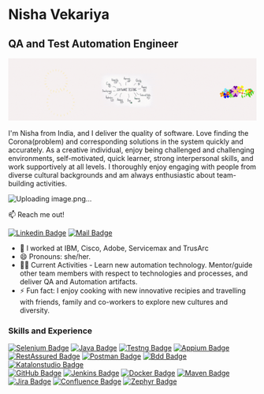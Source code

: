 # Nisha Vekariya
## QA and Test Automation Engineer
![QA and Test Automation Engineer](./readmeResources/Git_BackGround.gif)

I'm Nisha from India, and I deliver the quality of software. Love finding the Corona(problem) and corresponding solutions in the system quickly and accurately. As a creative individual, enjoy being challenged and challenging environments, self-motivated, quick learner, strong interpersonal skills, and work supportively at all levels. I thoroughly enjoy engaging with people from diverse cultural backgrounds and am always enthusiastic about team-building activities.

![Uploading image.png…]()



:mailbox: Reach me out!

[![Linkedin Badge](https://img.shields.io/badge/-Nisha.Vekariya-0e76a8?style=flat&labelColor=0e76a8&logo=linkedin&logoColor=white)](https://www.linkedin.com/in/nisha-vekariya/) [![Mail Badge](https://img.shields.io/badge/-Nisha.Vekariya-c0392b?style=flat&labelColor=c0395b&logo=gmail&logoColor=white)](mailto:nisha.vekariya@gmail.com)

- 🔭 I worked at IBM, Cisco, Adobe, Servicemax and TrusArc
- 😄 Pronouns: she/her.
- 👩‍💻 Current Activities - Learn new automation technology. Mentor/guide other team members with respect to technologies and processes, and deliver QA and Automation artifacts.
- ⚡ Fun fact: I enjoy cooking with new innovative recipies and travelling with friends, family and co-workers to explore new cultures and diversity.


### Skills and Experience

[![Selenium Badge](https://img.shields.io/badge/-Selenium-brightgreen?style=flat-square&labelColor=black&logo=selenium&logoColor=white)](#)
[![Java Badge](https://img.shields.io/badge/-Java-0e76a8?style=flat-square&labelColor=black&logo=java&logoColor=white)](#)
[![Testng Badge](https://img.shields.io/badge/-Testng-critical?style=flat-square&labelColor=black&logo=Testin&logoColor=white)](#)
[![Appium Badge](https://img.shields.io/badge/-Appium-61DBFB?style=flat-square&labelColor=black&logo=Appian&logoColor=white)](#)
[![RestAssured Badge](https://img.shields.io/badge/-Rest_Assured-scuccess?style=flat-square&labelColor=scuccess&logo=restassured&logoColor=white)](#)
[![Postman Badge](https://img.shields.io/badge/-Postman-orange?style=flat-square&labelColor=black&logo=Postman&logoColor=white)](#)
[![Bdd Badge](https://img.shields.io/badge/-BDD-3C873A?style=flat-square&labelColor=black&logo=Cucumber&logoColor=white)](#) 
[![Katalonstudio Badge](https://img.shields.io/badge/-Katalon_Studio-blue?style=flat-square&labelColor=blue&logoColor=white)](#)
<br>
[![GitHub Badge](https://img.shields.io/badge/-GitHub-lightgray?style=flat-square&labelColor=black&logo=GitHub&logoColor=white)](#)
[![Jenkins Badge](https://img.shields.io/badge/-Jenkins-green?style=flat-square&labelColor=black&logo=Jenkins&logoColor=white)](#)
[![Docker Badge](https://img.shields.io/badge/-Docker-blue?style=flat-square&labelColor=black&logo=Docker&logoColor=white)](#)
[![Maven Badge](https://img.shields.io/badge/-Maven-red?style=flat-square&labelColor=black&logo=apachemaven&logoColor=white)](#)
<br>
[![Jira Badge](https://img.shields.io/badge/-Jira-blue?style=flat-square&labelColor=black&logo=Jira&logoColor=white)](#)
[![Confluence Badge](https://img.shields.io/badge/-Confluence-9cf?style=flat-square&labelColor=black&logo=Confluence&logoColor=white)](#)
[![Zephyr Badge](https://img.shields.io/badge/-Zephyr-yellowgreen?style=flat-square&labelColor=yellowgreen&logo=Zyphyr&logoColor=white)](#)



